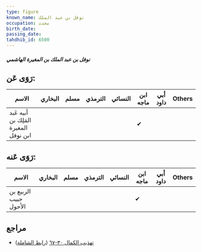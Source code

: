 ```yaml
---
type: figure
known_name: نوفل بن عبد الملك
occupation: محدث
birth_date:
passing_date:
tahdhib_id: 6500
---
```

##### نوفل بن عبد الملك بن المغيرة الهاشمي

## رَوَى عَن:
| الاسم                                 | البخاري | مسلم | الترمذي | النسائي | ابن ماجه | أبي داود | Others |
| ------------------------------------- | ------- | ---- | ------- | ------- | -------- | -------- | ------ |
| أبيه عَبد المَلِك بن المغيرة ابن نوفل |         |      |         |         | ✔        |          |        |
## رَوَى عَنه:
| الاسم                 | البخاري | مسلم | الترمذي | النسائي | ابن ماجه | أبي داود | Others |
| --------------------- | ------- | ---- | ------- | ------- | -------- | -------- | ------ |
| الربيع بن حبيب الأحول |         |      |         |         | ✔        |          |        |
## مراجع
- [تهذيب الكمال ٣٠-٦٧](obsidian://open?vault=Tahdhib-al-Kamal&file=Figures/٦٥٠٠-نوفل%20بن%20عبد%20الملك%20بن%20المغيرة%20الهاشمي) ([رابط الشاملة](https://shamela.ws/book/3722/16133))